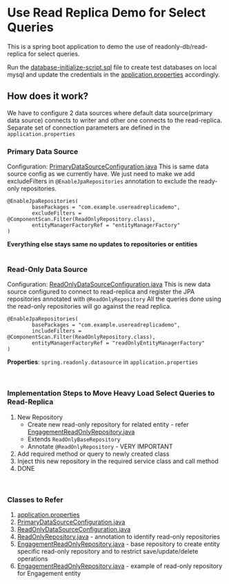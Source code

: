 # Use Read Replica Demo for Select Queries

This is a spring boot application to demo the use of readonly-db/read-replica for select queries.

Run the [database-initialize-script.sql](/src/main/resources/database-initialize-script.sql) file to create test databases on local mysql 
and update the credentials in the [application.properties](/src/main/resources/application.properties) accordingly.

## How does it work?

We have to configure 2 data sources where default data source(primary data source) connects to writer and other one
connects to the read-replica. Separate set of connection parameters are defined in the `application.properties`

### Primary Data Source

Configuration: [PrimaryDataSourceConfiguration.java](/src/main/java/com/example/usereadreplicademo/config/PrimaryDataSourceConfiguration.java)
This is same data source config as we currently have. We just need to make we add excludeFilters in
`@EnableJpaRepositories` annotation to exclude the ready-only repositories.

```
@EnableJpaRepositories(
        basePackages = "com.example.usereadreplicademo",
        excludeFilters = @ComponentScan.Filter(ReadOnlyRepository.class),
        entityManagerFactoryRef = "entityManagerFactory"
)
```

**Everything else stays same no updates to repositories or entities**
<br/><br/>


### Read-Only Data Source
Configuration: [ReadOnlyDataSourceConfiguration.java](/src/main/java/com/example/usereadreplicademo/config/ReadOnlyDataSourceConfiguration.java)
This is new data source configured to connect to read-replica and register the JPA repositories annotated with `@ReadOnlyRepository`
All the queries done using the read-only repositories will go against the read replica.
```
@EnableJpaRepositories(
        basePackages = "com.example.usereadreplicademo",
        includeFilters = @ComponentScan.Filter(ReadOnlyRepository.class),
        entityManagerFactoryRef = "readOnlyEntityManagerFactory"
)
```
<b>Properties</b>: `spring.readonly.datasource` in `application.properties`

<br/>

### Implementation Steps to Move Heavy Load Select Queries to Read-Replica

1. New Repository
   - Create new read-only repository for related entity - refer [EngagementReadOnlyRepository.java](/src/main/java/com/example/usereadreplicademo/repositories/EngagementReadOnlyRepository.java)
   - Extends `ReadOnlyBaseRepository`
   - Annotate `@ReadOnlyRepository` - VERY IMPORTANT
2. Add required method or query to newly created class
3. Inject this new repository in the required service class and call method
4. DONE

<br/>

### Classes to Refer
1. [application.properties](/src/main/resources/application.properties)
2. [PrimaryDataSourceConfiguration.java](/src/main/java/com/example/usereadreplicademo/config/PrimaryDataSourceConfiguration.java)
3. [ReadOnlyDataSourceConfiguration.java](/src/main/java/com/example/usereadreplicademo/config/ReadOnlyDataSourceConfiguration.java)
4. [ReadOnlyRepository.java](/src/main/java/com/example/usereadreplicademo/annotation/ReadOnlyRepository.java) - annotation to identify read-only repositories
5. [EngagementReadOnlyRepository.java](/src/main/java/com/example/usereadreplicademo/repositories/ReadOnlyBaseRepository.java) - base repository to create entity specific read-only repository and to restrict save/update/delete operations 
6. [EngagementReadOnlyRepository.java](/src/main/java/com/example/usereadreplicademo/repositories/EngagementReadOnlyRepository.java) - example of read-only repository for Engagement entity


